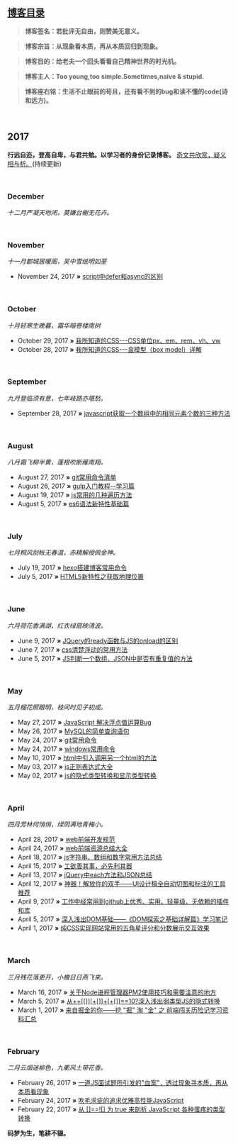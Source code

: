 
## [博客目录](https://github.com/AnHyun/CoderBook/issues)

> **博客签名：若批评无自由，则赞美无意义。**

> **博客宗旨：从现象看本质，再从本质回归到现象。**

> **博客目的：给老夫一个回头看看自己精神世界的时光机。**

> **博客主人：Too young,too simple.Sometimes,naive & stupid.**

> **博客座右铭：生活不止眼前的苟且，还有看不到的bug和读不懂的code(诗和远方)。**

  
## 2017
**行远自迩，登高自卑，与君共勉。以学习者的身份记录博客。** [奇文共欣赏，疑义相与析。](https://github.com/jawil/blog/issues/6)(持续更新)

   
### December
*十二月严凝天地闭，莫嫌台榭无花卉。*


   
### November
*十一月都城居暖阁，吴中雪纸明如垩*
* November 24, 2017 **»** [script中defer和async的区别](https://github.com/AnHyun/blog/issues/25)

   
### October
*十月轻寒生晚暮，霜华暗卷楼南树*
* October 29, 2017 **»** [我所知道的CSS---CSS单位px、em、rem、vh、vw](https://github.com/AnHyun/blog/issues/24)
* October 28, 2017 **»** [我所知道的CSS---盒模型（box model）详解 ](https://github.com/AnHyun/blog/issues/23)

   
### September
*九月登临须有意，七年岐路亦堪愁。*

* September 28, 2017 **»** [javascript获取一个数组中的相同元素个数的三种方法](https://github.com/AnHyun/blog/issues/22)

   
### August
*八月霜飞柳半黄，蓬根吹断雁南翔。*

* August 27, 2017 **»** [git常用命令清单](https://github.com/AnHyun/blog/issues/21)
* August 26, 2017 **»** [gulp入门教程--学习篇](https://github.com/AnHyun/blog/issues/20)
* August 19, 2017 **»** [js常用的几种遍历方法](https://github.com/AnHyun/blog/issues/19)
* August 5, 2017 **»** [es6语法新特性基础篇](https://github.com/AnHyun/blog/issues/18)

   
### July
*七月桐风刮帐无春温，赤精解绶佩金神。*

* July 19, 2017 **»** [hexo搭建博客常用命令](https://github.com/AnHyun/coderBook/issues/17)
* July 5, 2017 **»** [HTML5新特性之获取地理位置](https://github.com/AnHyun/coderBook/issues/16)

   
### June
*六月荷花香满湖，红衣绿扇映清波。*

* June 9, 2017 **»** [JQuery的ready函数与JS的onload的区别](https://github.com/AnHyun/coderBook/issues/15)
* June 7, 2017 **»** [css清楚浮动的常用方法](https://github.com/AnHyun/coderBook/issues/14)
* June 5, 2017 **»** [JS判断一个数组、JSON中是否有重复值的方法](https://github.com/AnHyun/coderBook/issues/13)

   
### May
*五月榴花照眼明，枝间时见子初成。*

* May 27, 2017 **»** [JavaScript 解决浮点值运算Bug](https://github.com/AnHyun/coderBook/issues/12)
* May 26, 2017 **»** [MySQL的简单查询语句](https://github.com/AnHyun/coderBook/issues/11)
* May 24, 2017 **»** [git常用命令](https://github.com/AnHyun/coderBook/issues/10)
* May 24, 2017 **»** [windows常用命令](https://github.com/AnHyun/coderBook/issues/9)
* May 10, 2017 **»** [html中引入调用另一个html的方法](https://github.com/AnHyun/coderBook/issues/8)
* May 03, 2017 **»** [js正则表达式大全](https://github.com/AnHyun/coderBook/issues/7)
* May 02, 2017 **»** [js的隐式类型转换和显示类型转换](https://github.com/AnHyun/coderBook/issues/6)

   
### April
*四月芳林何悄悄，绿阴满地青梅小。*

* April 28, 2017 **»** [web前端开发规范 ](https://github.com/AnHyun/coderBook/issues/5)
* April 24, 2017 **»** [web前端资源总结大全 ](https://github.com/AnHyun/coderBook/issues/4)
* April 18, 2017 **»** [js字符串、数组和数字常用方法总结 ](https://github.com/AnHyun/coderBook/issues/3)
* April 15, 2017 **»** [工欲善其事，必先利其器 ](https://github.com/AnHyun/coderBook/issues/2)
* April 13, 2017 **»** [jQuery中each方法和JSON总结 ](https://github.com/AnHyun/coderBook.io/issues/1)
* April 12, 2017 **»** [神器！解放你的双手——UI设计稿全自动切图和标注的工具推荐 ](https://github.com/jawil/blog/issues/11)
* April 9, 2017 **»** [工作中经常用到github上优秀、实用、轻量级、无依赖的插件和库 ](https://github.com/jawil/blog/issues/10)
* April 5, 2017 **»** [深入浅出DOM基础——《DOM探索之基础详解篇》学习笔记 ](https://github.com/jawil/blog/issues/9)
* April 1, 2017 **»** [纯CSS实现网站常用的五角星评分和分数展示交互效果](https://github.com/jawil/blog/issues/8)

   
### March
*三月残花落更开，小檐日日燕飞来。*

* March 16, 2017 **»** [关于Node进程管理器PM2使用技巧和需要注意的地方](https://github.com/jawil/blog/issues/7)
* March 5, 2017 **»** [从++\[\[\]\][+\[]\]+\[+\[\]\]==10?深入浅出弱类型JS的隐式转换](https://github.com/jawil/blog/issues/5)
* March 1, 2017 **»** [来自掘金的你——挖 "掘" 淘 "金" 之 前端闯关历险记学习资料汇总](https://github.com/jawil/blog/issues/4)

   
### February 
*二月云烟迷柳色，九衢风土带花香。*

* February 26, 2017 **»** [一道JS面试题所引发的"血案"，透过现象寻本质，再从本质看现象](https://github.com/jawil/blog/issues/3)
* February 24, 2017 **»** [吹毛求疵的追求优雅高性能JavaScript](https://github.com/jawil/blog/issues/2)
* February 22, 2017 **»** [从 \[\]==!\[\] 为 true 来剖析 JavaScript 各种蛋疼的类型转换](https://github.com/jawil/blog/issues/1)

**码梦为生，笔耕不辍。** 
